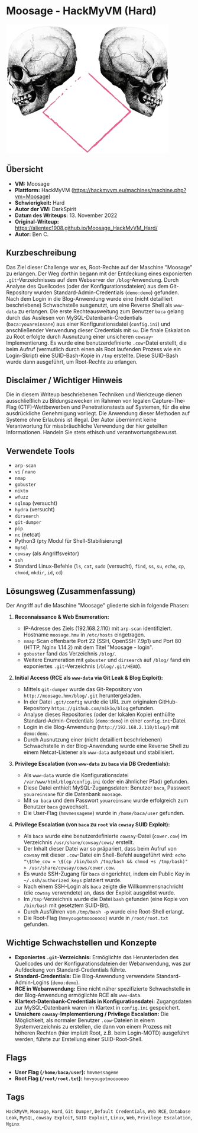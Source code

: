 # Moosage - HackMyVM (Hard)

![Moosage.png](Moosage.png)

## Übersicht

*   **VM:** Moosage
*   **Plattform:** HackMyVM (https://hackmyvm.eu/machines/machine.php?vm=Moosage)
*   **Schwierigkeit:** Hard
*   **Autor der VM:** DarkSpirit
*   **Datum des Writeups:** 13. November 2022
*   **Original-Writeup:** https://alientec1908.github.io/Moosage_HackMyVM_Hard/
*   **Autor:** Ben C.

## Kurzbeschreibung

Das Ziel dieser Challenge war es, Root-Rechte auf der Maschine "Moosage" zu erlangen. Der Weg dorthin begann mit der Entdeckung eines exponierten `.git`-Verzeichnisses auf dem Webserver der `/blog`-Anwendung. Durch Analyse des Quellcodes (oder der Konfigurationsdateien) aus dem Git-Repository wurden Standard-Admin-Credentials (`demo:demo`) gefunden. Nach dem Login in die Blog-Anwendung wurde eine (nicht detailliert beschriebene) Schwachstelle ausgenutzt, um eine Reverse Shell als `www-data` zu erlangen. Die erste Rechteausweitung zum Benutzer `baca` gelang durch das Auslesen von MySQL-Datenbank-Credentials (`baca:youareinsane`) aus einer Konfigurationsdatei (`config.ini`) und anschließender Verwendung dieser Credentials mit `su`. Die finale Eskalation zu Root erfolgte durch Ausnutzung einer unsicheren `cowsay`-Implementierung. Es wurde eine benutzerdefinierte `.cow`-Datei erstellt, die beim Aufruf (vermutlich durch einen als Root laufenden Prozess wie ein Login-Skript) eine SUID-Bash-Kopie in `/tmp` erstellte. Diese SUID-Bash wurde dann ausgeführt, um Root-Rechte zu erlangen.

## Disclaimer / Wichtiger Hinweis

Die in diesem Writeup beschriebenen Techniken und Werkzeuge dienen ausschließlich zu Bildungszwecken im Rahmen von legalen Capture-The-Flag (CTF)-Wettbewerben und Penetrationstests auf Systemen, für die eine ausdrückliche Genehmigung vorliegt. Die Anwendung dieser Methoden auf Systeme ohne Erlaubnis ist illegal. Der Autor übernimmt keine Verantwortung für missbräuchliche Verwendung der hier geteilten Informationen. Handeln Sie stets ethisch und verantwortungsbewusst.

## Verwendete Tools

*   `arp-scan`
*   `vi` / `nano`
*   `nmap`
*   `gobuster`
*   `nikto`
*   `wfuzz`
*   `sqlmap` (versucht)
*   `hydra` (versucht)
*   `dirsearch`
*   `git-dumper`
*   `pip`
*   `nc` (netcat)
*   Python3 (`pty` Modul für Shell-Stabilisierung)
*   `mysql`
*   `cowsay` (als Angriffsvektor)
*   `ssh`
*   Standard Linux-Befehle (`ls`, `cat`, `sudo` (versucht), `find`, `ss`, `su`, `echo`, `cp`, `chmod`, `mkdir`, `id`, `cd`)

## Lösungsweg (Zusammenfassung)

Der Angriff auf die Maschine "Moosage" gliederte sich in folgende Phasen:

1.  **Reconnaissance & Web Enumeration:**
    *   IP-Adresse des Ziels (192.168.2.110) mit `arp-scan` identifiziert. Hostname `moosage.hmv` in `/etc/hosts` eingetragen.
    *   `nmap`-Scan offenbarte Port 22 (SSH, OpenSSH 7.9p1) und Port 80 (HTTP, Nginx 1.14.2) mit dem Titel "Moosage - login".
    *   `gobuster` fand das Verzeichnis `/blog/`.
    *   Weitere Enumeration mit `gobuster` und `dirsearch` auf `/blog/` fand ein exponiertes `.git`-Verzeichnis (`/blog/.git/HEAD`).

2.  **Initial Access (RCE als `www-data` via Git Leak & Blog Exploit):**
    *   Mittels `git-dumper` wurde das Git-Repository von `http://moosage.hmv/blog/.git` heruntergeladen.
    *   In der Datei `.git/config` wurde die URL zum originalen GitHub-Repository `https://github.com/m1k1o/blog` gefunden.
    *   Analyse dieses Repositories (oder der lokalen Kopie) enthüllte Standard-Admin-Credentials (`demo:demo`) in einer `config.ini`-Datei.
    *   Login in die Blog-Anwendung (`http://192.168.2.110/blog/`) mit `demo:demo`.
    *   Durch Ausnutzung einer (nicht detailliert beschriebenen) Schwachstelle in der Blog-Anwendung wurde eine Reverse Shell zu einem Netcat-Listener als `www-data` aufgebaut und stabilisiert.

3.  **Privilege Escalation (von `www-data` zu `baca` via DB Credentials):**
    *   Als `www-data` wurde die Konfigurationsdatei `/var/www/html/blog/config.ini` (oder ein ähnlicher Pfad) gefunden.
    *   Diese Datei enthielt MySQL-Zugangsdaten: Benutzer `baca`, Passwort `youareinsane` für die Datenbank `moosage`.
    *   Mit `su baca` und dem Passwort `youareinsane` wurde erfolgreich zum Benutzer `baca` gewechselt.
    *   Die User-Flag (`hmvmessageme`) wurde in `/home/baca/user` gefunden.

4.  **Privilege Escalation (von `baca` zu `root` via `cowsay` SUID Exploit):**
    *   Als `baca` wurde eine benutzerdefinierte `cowsay`-Datei (`cower.cow`) im Verzeichnis `/usr/share/cowsay/cows/` erstellt.
    *   Der Inhalt dieser Datei war so präpariert, dass beim Aufruf von `cowsay` mit dieser `.cow`-Datei ein Shell-Befehl ausgeführt wird: `echo "\$the_cow = \$(cp /bin/bash /tmp/bash && chmod +s /tmp/bash)" > /usr/share/cowsay/cows/cower.cow`.
    *   Es wurde SSH-Zugang für `baca` eingerichtet, indem ein Public Key in `~/.ssh/authorized_keys` platziert wurde.
    *   Nach einem SSH-Login als `baca` zeigte die Willkommensnachricht (die `cowsay` verwendete) an, dass der Exploit ausgelöst wurde.
    *   Im `/tmp`-Verzeichnis wurde die Datei `bash` gefunden (eine Kopie von `/bin/bash` mit gesetztem SUID-Bit).
    *   Durch Ausführen von `/tmp/bash -p` wurde eine Root-Shell erlangt.
    *   Die Root-Flag (`hmvyougotmooooooo`) wurde in `/root/root.txt` gefunden.

## Wichtige Schwachstellen und Konzepte

*   **Exponiertes `.git`-Verzeichnis:** Ermöglichte das Herunterladen des Quellcodes und der Konfigurationsdateien der Webanwendung, was zur Aufdeckung von Standard-Credentials führte.
*   **Standard-Credentials:** Die Blog-Anwendung verwendete Standard-Admin-Logins (`demo:demo`).
*   **RCE in Webanwendung:** Eine nicht näher spezifizierte Schwachstelle in der Blog-Anwendung ermöglichte RCE als `www-data`.
*   **Klartext-Datenbank-Credentials in Konfigurationsdatei:** Zugangsdaten zur MySQL-Datenbank waren im Klartext in `config.ini` gespeichert.
*   **Unsichere `cowsay`-Implementierung / Privilege Escalation:** Die Möglichkeit, als normaler Benutzer `.cow`-Dateien in einem Systemverzeichnis zu erstellen, die dann von einem Prozess mit höheren Rechten (hier implizit Root, z.B. beim Login-MOTD) ausgeführt werden, führte zur Erstellung einer SUID-Root-Shell.

## Flags

*   **User Flag (`/home/baca/user`):** `hmvmessageme`
*   **Root Flag (`/root/root.txt`):** `hmvyougotmooooooo`

## Tags

`HackMyVM`, `Moosage`, `Hard`, `Git Dumper`, `Default Credentials`, `Web RCE`, `Database Leak`, `MySQL`, `cowsay Exploit`, `SUID Exploit`, `Linux`, `Web`, `Privilege Escalation`, `Nginx`
